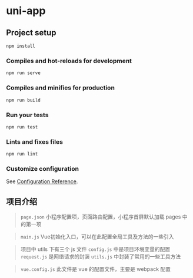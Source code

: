 # uni-app

## Project setup
```
npm install
```

### Compiles and hot-reloads for development
```
npm run serve
```

### Compiles and minifies for production
```
npm run build
```

### Run your tests
```
npm run test
```

### Lints and fixes files
```
npm run lint
```

### Customize configuration
See [Configuration Reference](https://cli.vuejs.org/config/).

## 项目介绍

> `page.json` 小程序配置项，页面路由配置，小程序首屏默认加载 pages 中的第一项

> `main.js` Vue初始化入口，可以在此配置全局工具及方法的一些引入

> 项目中 utils 下有三个 js 文件
> `config.js` 中是项目环境变量的配置
> `request.js` 是网络请求的封装
> `utils.js` 中封装了常用的一些工具方法

> `vue.config.js` 此文件是 vue 的配置文件，主要是 webpack 配置
